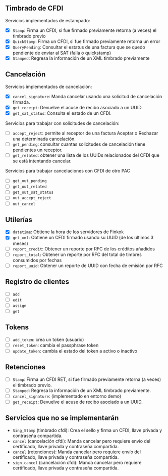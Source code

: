 
## Timbrado de CFDI

Servicios implementados de estampado:

- [X] `Stamp`: Firma un CFDI, si fue firmado previamente retorna (a veces) el timbrado previo
- [X] `QuickStamp`: Firma un CFDI, si fue firmado previamente retorna un error
- [X] `QueryPending`: Consultar el estatus de una factura que se quedo pendiente de enviar al SAT (falla o quickstamp)
- [X] `Stamped`: Regresa la información de un XML timbrado previamente

## Cancelación

Servicios implementados de cancelación:

- [X] `cancel_signature`: Manda cancelar usando una solicitud de cancelación firmada.
- [X] `get_receipt`: Devuelve el acuse de recibo asociado a un UUID.
- [X] `get_sat_status`: Consulta el estado de un CFDI.

Servicios para trabajar con solicitudes de cancelación:

- [ ] `accept_reject`: permite al receptor de una factura Aceptar o Rechazar una determinada cancelación.
- [ ] `get_pending`: consultar cuantas solicitudes de cancelación tiene pendientes un receptor.
- [ ] `get_related`: obtener una lista de los UUIDs relacionados del CFDI que se está intentando cancelar.

Servicios para trabajar cancelaciones con CFDI de otro PAC

- [ ] `get_out_pending`
- [ ] `get_out_related`
- [ ] `get_out_sat_status`
- [ ] `out_accept_reject`
- [ ] `out_cancel`

## Utilerías

- [X] `datetime`: Obtiene la hora de los servidores de Finkok
- [X] `get_xml`: Obtiene un CFDI firmado usando su UUID (de los últimos 3 meses)
- [ ] `report_credit`: Obtener un reporte por RFC de los créditos añadidos
- [ ] `report_total`: Obtener un reporte por RFC del total de timbres consumidos por fechas
- [ ] `report_uuid`: Obtener un reporte de UUID con fecha de emisión por RFC

## Registro de clientes

- [ ] `add`
- [ ] `edit`
- [ ] `assign`
- [ ] `get`

## Tokens

- [ ] `add_token`: crea un token (usuario)
- [ ] `reset_token`: cambia el passphrase token
- [ ] `update_token`: cambia el estado del token a activo o inactivo

## Retenciones

- [ ] `Stamp`: Firma un CFDI RET, si fue firmado previamente retorna (a veces) el timbrado previo.
- [ ] `Stamped`:  Regresa la información de un XML timbrado previamente.
- [ ] `cancel_signature`: (implementado en entorno demo)
- [ ] `get_receipt`: Devuelve el acuse de recibo asociado a un UUID.

## Servicios que no se implementarán

- `Sing_Stamp` (timbrado cfdi): Crea el sello y firma un CFDI, llave privada y contraseña compartida.
- `cancel` (cancelación cfdi): Manda cancelar pero requiere envío del certificado, llave privada y contraseña compartida.
- `cancel` (retenciones): Manda cancelar pero requiere envío del certificado, llave privada y contraseña compartida.
- `sign_cancel` (cancelación cfdi): Manda cancelar pero requiere certificado, llave privada y contraseña compartida.
